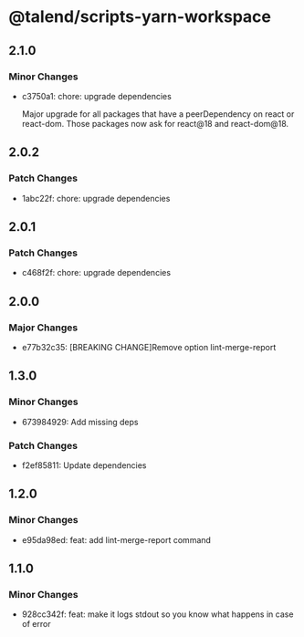 # @talend/scripts-yarn-workspace

## 2.1.0

### Minor Changes

- c3750a1: chore: upgrade dependencies

  Major upgrade for all packages that have a peerDependency on react or react-dom. Those packages now ask for react@18 and react-dom@18.

## 2.0.2

### Patch Changes

- 1abc22f: chore: upgrade dependencies

## 2.0.1

### Patch Changes

- c468f2f: chore: upgrade dependencies

## 2.0.0

### Major Changes

- e77b32c35: [BREAKING CHANGE]Remove option lint-merge-report

## 1.3.0

### Minor Changes

- 673984929: Add missing deps

### Patch Changes

- f2ef85811: Update dependencies

## 1.2.0

### Minor Changes

- e95da98ed: feat: add lint-merge-report command

## 1.1.0

### Minor Changes

- 928cc342f: feat: make it logs stdout so you know what happens in case of error
